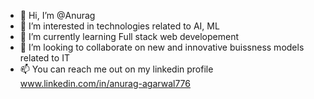 - 👋 Hi, I’m @Anurag
- 👀 I’m interested in technologies related to AI, ML
- 🌱 I’m currently learning Full stack web developement 
- 💞️ I’m looking to collaborate on new and innovative buissness models related to IT  
- 📫 You can reach me out on my linkedin profile www.linkedin.com/in/anurag-agarwal776
